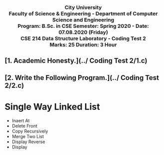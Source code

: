 <h3 align="center">
City University<br/>
Faculty of Science & Engineering - Department of Computer Science and Engineering<br/>
Program: B.Sc. in CSE  Semester: Spring 2020 - Date: 07.08.2020 (Friday)<br/>
CSE 214 Data Structure Laboratory - Coding Test 2<br/>
Marks: 25  Duration: 3 Hour
</h3>

## [1. Academic Honesty.](../ Coding Test 2/1.c)

## [2. Write the Following Program.](../ Coding Test 2/2.c)

# Single Way Linked List
* Inaert At
* Delete Front
* Copy Recursively
* Merge Two List
* Display Reverse
* Display
